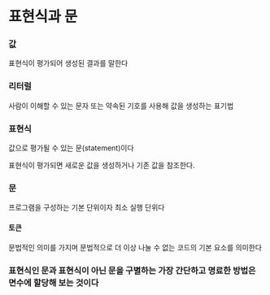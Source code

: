 # 표현식과 문

### 값

표현식이 평가되어 생성된 결과를 말한다 

### 리터럴

사람이 이해할 수 있는 문자 또는 약속된 기호를 사용해 값을 생성하는 표기법

### 표현식

값으로 평가될 수 있는 문(statement)이다

표현식이 평가되면 새로운 값을 생성하거나 기존 값을 참조한다.

### 문

프로그램을 구성하는 기본 단위이자 최소 실행 단위다

#### 토큰

문법적인 의미를 가지며 문법적으로 더 이상 나눌 수 없는 코드의 기본 요소를 의미한다 

### 표현식인 문과 표현식이 아닌 문을 구별하는 가장 간단하고 명료한 방법은 면수에 할당해 보는 것이다

